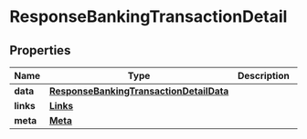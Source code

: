 # ResponseBankingTransactionDetail

## Properties
Name | Type | Description | Notes
------------ | ------------- | ------------- | -------------
**data** | [**ResponseBankingTransactionDetailData**](ResponseBankingTransactionDetailData.md) |  | 
**links** | [**Links**](Links.md) |  | 
**meta** | [**Meta**](Meta.md) |  | 
